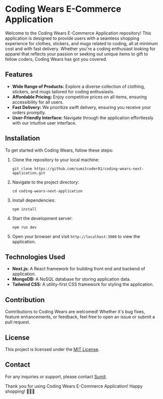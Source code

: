 # Coding Wears E-Commerce Application

Welcome to the Coding Wears E-Commerce Application repository! This application is designed to provide users with a seamless shopping experience for clothes, stickers, and mugs related to coding, all at minimum cost and with fast delivery. Whether you're a coding enthusiast looking for apparel that reflects your passion or seeking out unique items to gift to fellow coders, Coding Wears has got you covered.

## Features

- **Wide Range of Products:** Explore a diverse collection of clothing, stickers, and mugs tailored for coding enthusiasts.
- **Affordable Pricing:** Enjoy competitive prices on all items, ensuring accessibility for all users.
- **Fast Delivery:** We prioritize swift delivery, ensuring you receive your orders promptly.
- **User-Friendly Interface:** Navigate through the application effortlessly with our intuitive user interface.

## Installation

To get started with Coding Wears, follow these steps:

1. Clone the repository to your local machine:

   ```
   git clone https://github.com/sumitcoder01/coding-wears-next-application.git
   ```

2. Navigate to the project directory:

   ```
   cd coding-wears-next-application
   ```

3. Install dependencies:

   ```
   npm install
   ```

4. Start the development server:

   ```
   npm run dev
   ```

5. Open your browser and visit `http://localhost:3000` to view the application.

## Technologies Used

- **Next.js:** A React framework for building front end  and backend of application.
- **MongoDB:** A NoSQL database for storing application data.
- **Tailwind CSS:** A utility-first CSS framework for styling the application.

## Contribution

Contributions to Coding Wears are welcomed! Whether it's bug fixes, feature enhancements, or feedback, feel free to open an issue or submit a pull request.

## License

This project is licensed under the [MIT License](LICENSE).

## Contact

For any inquiries or support, please contact [Sumit](https://github.com/sumitcoder01).

Thank you for using Coding Wears E-Commerce Application! Happy shopping! 🛒👕✨
